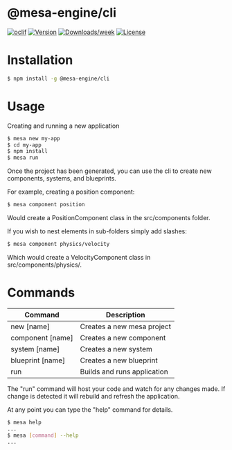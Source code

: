 @mesa-engine/cli
================
[![oclif](https://img.shields.io/badge/cli-oclif-brightgreen.svg)](https://oclif.io)
[![Version](https://img.shields.io/npm/v/@mesa-engine/cli.svg)](https://npmjs.org/package/@mesa-engine/cli)
[![Downloads/week](https://img.shields.io/npm/dw/@mesa-engine/cli.svg)](https://npmjs.org/package/@mesa-engine/cli)
[![License](https://img.shields.io/npm/l/@mesa-engine/cli.svg)](https://github.com/indiebash/cli/blob/master/package.json)

# Installation
```sh
$ npm install -g @mesa-engine/cli
```

# Usage
Creating and running a new application
```sh
$ mesa new my-app
$ cd my-app
$ npm install
$ mesa run
```

Once the project has been generated, you can use the cli to create new components, systems, and blueprints.

For example, creating a position component:
```sh
$ mesa component position
```
Would create a PositionComponent class in the src/components folder.

If you wish to nest elements in sub-folders simply add slashes:
```sh
$ mesa component physics/velocity
```
Which would create a VelocityComponent class in src/components/physics/.

# Commands
Command | Description
--- | ---
new [name] | Creates a new mesa project
component [name] | Creates a new component
system [name] | Creates a new system
blueprint [name] | Creates a new blueprint
run | Builds and runs application

The "run" command will host your code and watch for any changes made. If change is detected it will rebuild and refresh the application.

At any point you can type the "help" command for details.
```sh
$ mesa help
...
$ mesa [command] --help
...
```
